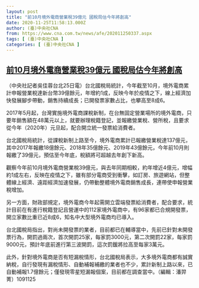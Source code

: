 ```yaml
---
layout: post
title: "前10月境外電商營業稅39億元 國稅局估今年將創高"
date: 2020-11-25T11:58:13.000Z
author: (臺)中央社CNA
from: https://www.cna.com.tw/news/afe/202011250337.aspx
tags: [ (臺)中央社CNA ]
categories: [ (臺)中央社CNA ]
---
```

<!--1606305493000-->
[前10月境外電商營業稅39億元 國稅局估今年將創高](https://www.cna.com.tw/news/afe/202011250337.aspx)
------

<div>
<div></div><div class="paragraph"><p>（中央社記者吳佳蓉台北25日電）台北國稅局統計，今年截至10月，境外電商累計申報營業稅達新台幣39億餘元，年增約1成，反映今年於疫情之下，線上經濟加快發展腳步帶動，銷售持續成長；已開發票家數占比，也攀高至8成6。</p><p>2017年5月起，台灣實施境外電商課稅新制，在台無固定營業場所的境外電商，只要年銷售額在48萬元以上，就要辦理稅籍登記，並報繳營業稅、營所稅，且要求從今年（2020年）元旦起，配合開立統一發票給消費者。</p><p>台北國稅局統計，從課稅新制上路至今，境外電商累計已報繳營業稅達137億元，其中2017年報繳18億餘元、2018年35億餘元、2019年43億餘元，今年前10月則報繳了39億元，預估至今年底，稅額將可超越去年創下新高。</p><p>觀察今年前10月境外電商營業稅39億元，與去年同期相較，約年增近4億元，增幅約1成左右，反映在疫情之下，雖有部分電商受到衝擊，如訂房、旅遊網站，但整體線上經濟、遠距經濟加速發展，仍帶動整體境外電商銷售成長，連帶使申報營業稅增加。</p><p>另一方面，財政部規定，境外電商今年起需開立雲端發票給消費者，配合要求，統計目前在有進行稅籍登記且營運中的112家境外電商中，有96家都已合規開發票，開立家數比重已近8成6，知名中大型境外電商均已導入。</p><p>台北國稅局指出，對尚未開發票的業者，目前都已在輔導當中，先前已針對未開發票行為，開罰過兩次，首次開罰25家，每家罰3000元，第二次開罰22家，每家罰9000元，預計年底前進行第三波開罰，這次罰鍰將拉高至每家3萬元。</p><p>此外，針對境外電商是否有短漏稅情形，台北國稅局表示，大多境外電商都有誠實納稅，自行發現有漏稅情形、自動補報補繳的業者也不少，累計新制上路以來，已自動補報1.7億餘元；僅發現零星短漏報個案，目前都在調查當中。（編輯：潘羿菁）1091125</p></div>
</div>

